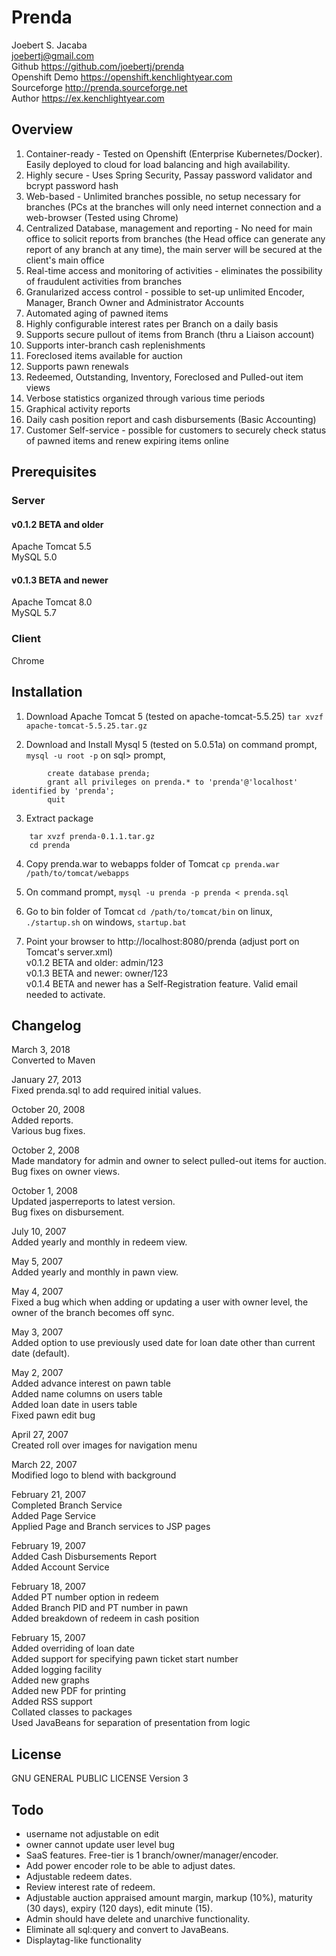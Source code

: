 # Prenda
Joebert S. Jacaba  
joebertj@gmail.com  
Github https://github.com/joebertj/prenda  
Openshift Demo https://openshift.kenchlightyear.com  
Sourceforge http://prenda.sourceforge.net  
Author https://ex.kenchlightyear.com  

## Overview

1. Container-ready - Tested on Openshift (Enterprise Kubernetes/Docker). Easily deployed to cloud for load balancing and high availability.
2. Highly secure - Uses Spring Security, Passay password validator and bcrypt password hash
3. Web-based - Unlimited branches possible, no setup necessary for branches (PCs at the branches will only need internet connection and a web-browser (Tested using Chrome)
4. Centralized Database, management and reporting - No need for main office to solicit reports from branches (the Head office can generate any report of any branch at any time), the main server will be secured at the client's main office
5. Real-time access and monitoring of activities - eliminates the possibility of fraudulent activities from branches
6. Granularized access control -  possible to set-up unlimited Encoder, Manager, Branch Owner and Administrator Accounts
7. Automated aging of pawned items
8. Highly configurable interest rates per Branch on a daily basis
9. Supports secure pullout of items from Branch (thru a Liaison account)
10. Supports inter-branch cash replenishments
11. Foreclosed items available for auction
12. Supports pawn renewals
13. Redeemed, Outstanding, Inventory, Foreclosed and Pulled-out item views
14. Verbose statistics organized through various time periods
15. Graphical activity reports
16. Daily cash position report and cash disbursements (Basic Accounting)
17. Customer Self-service - possible for customers to securely check status of pawned items and renew expiring items online 

## Prerequisites
### Server
#### v0.1.2 BETA and older
Apache Tomcat 5.5  
MySQL 5.0  
#### v0.1.3 BETA and newer
Apache Tomcat 8.0  
MySQL 5.7  
### Client
Chrome  

## Installation

1. Download Apache Tomcat 5 (tested on apache-tomcat-5.5.25)
	`tar xvzf apache-tomcat-5.5.25.tar.gz`
	
2. Download and Install Mysql 5 (tested on 5.0.51a)
	on command prompt,
		`mysql -u root -p`
	on sql> prompt,
```
		create database prenda;
		grant all privileges on prenda.* to 'prenda'@'localhost' identified by 'prenda';
		quit
```
3. Extract package
```
	tar xvzf prenda-0.1.1.tar.gz
	cd prenda
```
4. Copy prenda.war to webapps folder of Tomcat
	`cp prenda.war /path/to/tomcat/webapps`
	
5. On command prompt,
		`mysql -u prenda -p prenda < prenda.sql`

6. Go to bin folder of Tomcat
	`cd /path/to/tomcat/bin`
	on linux,
		`./startup.sh`
	on windows,
		`startup.bat`

7. Point your browser to http://localhost:8080/prenda (adjust port on Tomcat's server.xml)  
v0.1.2 BETA and older:		admin/123  
v0.1.3 BETA and newer:		owner/123  
v0.1.4 BETA and newer has a Self-Registration feature. Valid email needed to activate.  	
	
## Changelog

March 3, 2018  
Converted to Maven  

January 27, 2013  
Fixed prenda.sql to add required initial values.  

October 20, 2008  
Added reports.  
Various bug fixes.  

October 2, 2008  
Made mandatory for admin and owner to select pulled-out items for auction.  
Bug fixes on owner views.  

October 1, 2008  
Updated jasperreports to latest version.  
Bug fixes on disbursement.  

July 10, 2007  
Added yearly and monthly in redeem view.  

May 5, 2007  
Added yearly and monthly in pawn view.  

May 4, 2007  
Fixed a bug which when adding or updating a user with owner level, 
the owner of the branch becomes off sync.

May 3, 2007  
Added option to use previously used date for loan date
other than current date (default).  

May 2, 2007  
Added advance interest on pawn table  
Added name columns on users table  
Added loan date in users table  
Fixed pawn edit bug  

April 27, 2007  
Created roll over images for navigation menu  

March 22, 2007  
Modified logo to blend with background  

February 21, 2007  
Completed Branch Service  
Added Page Service  
Applied Page and Branch services to JSP pages  

February 19, 2007  
Added Cash Disbursements Report  
Added Account Service  

February 18, 2007  
Added PT number option in redeem  
Added Branch PID and PT number in pawn  
Added breakdown of redeem in cash position  

February 15, 2007  
Added overriding of loan date  
Added support for specifying pawn ticket start number  
Added logging facility  
Added new graphs  
Added new PDF for printing  
Added RSS support  
Collated classes to packages  
Used JavaBeans for separation of presentation from logic  

## License
GNU GENERAL PUBLIC LICENSE Version 3

## Todo

* username not adjustable on edit
* owner cannot update user level bug
* SaaS features. Free-tier is 1 branch/owner/manager/encoder.
* Add power encoder role to be able to adjust dates.
* Adjustable redeem dates.
* Review interest rate of redeem.
* Adjustable auction appraised amount margin, markup (10%), maturity (30 days), expiry (120 days), edit minute (15).
* Admin should have delete and unarchive functionality.
* Eliminate all sql:query and convert to JavaBeans.
* Displaytag-like functionality
